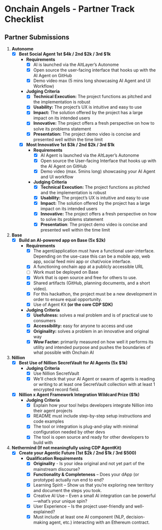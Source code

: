 # Onchain Angels - Partner Track Checklist

## Partner Submissions

1. **Autonome** 
	- [x] **Best Social Agent 1st $4k / 2nd $2k / 3rd $1k**
		- **Requirements**
			- [x] AI is launched via the AltLayer’s Autonome 
			- [x] Open source the user-facing interface that hooks up with the AI Agent on GitHub
			- [x] Demo video max (5 mins long showcasing AI Agent and UI Workflow)
		- **Judging Criteria**
			- [x] **Technical Execution:** The project functions as pitched and the implementation is robust
			- [x] **Usability:** The project’s UX is intuitive and easy to use
			- [x] **Impact:** The solution offered by the project has a large impact on its intended users
			- [x] **Innovative:** The project offers a fresh perspective on how to solve its problems statement
			- [x] **Presentation:** The project demo video is concise and presented well within the time limit
		- [x] **Most Innovative 1st $3k / 2nd $2k / 3rd $1k**
			- **Requirements**
				- [x] AI Agent is launched via the AltLayer’s Autonome
				- [x] Open source the User-facing Interface that hooks up with the AI Agent on GitHub
				- [x] Demo video (max. 5mins long) showcasing your AI Agent and UI workflow 
			- **Judging Criteria**
				- [x] **Technical Execution:** The project functions as pitched and the implementation is robust
				- [x] **Usability:** The project’s UX is intuitive and easy to use
				- [x] **Impact:** The solution offered by the project has a large impact on its intended users
				- [x] **Innovative:** The project offers a fresh perspective on how to solve its problems statement
				- [x] **Presentation**: The project demo video is concise and presented well within the time limit
2. **Base**
	- [x] **Build an AI-powered app on Base (5x $2k)**
		- **Requirements**
			- [x] The agent/application must have a functional user-interface. Depending on the use-case this can be a mobile app, web app, social feed mini app or chat/voice interface.
			- [x] A functioning onchain app at a publicly accessible URL
			- [ ] Work must be deployed on Base
			- [x] Work that is open source and free for others to use.
			- [x] Shared artifacts (GitHub, planning documents, and a short video).
			- [x] For this hackathon, the project must be a new development in order to ensure equal opportunity.
			- [x] Use of Agent Kit **(or the core CDP SDK)**
		- **Judging Criteria**
			- [x] **Usefulness:** solves a real problem and is of practical use to consumers
			- [x] **Accessibility:** easy for anyone to access and use
			- [x] **Originality:** solves a problem in an innovative and original way
			- [x] **Wow Factor:** primarily measured on how well it performs its utility and intended purpose and pushes the boundaries of what possible with Onchain AI
3. **Nillion** 
	- [x] **Best Use of Nillion SecretVault for AI Agents (5x $1k)**
		- **Judging Criteria**
			- [x] Use Nillion SecretVault
			- [x] We'll check that your AI Agent or swarm of agents is reading or writing to at least one SecretVault collection with at least 1 encrypted record field.
	- [x] **Nillion x Agent Framework Integration Wildcard Prize ($1k)**
		- **Judging Criteria**
			- [x] Explain how your tool helps developers integrate Nillion into their agent projects
			- [x] README must include step-by-step setup instructions and code examples
			- [x] The tool or integration is plug-and-play with minimal configuration needed by other devs
			- [x] The tool is open source and ready for other developers to build with
3. **Nethermind (If not meaningfully using CDP AgentKit)**
	- [x] **Create your Agentic Future (1st $2k / 2nd $1k / 3rd $500)**
		- **Qualification Requirements**
			- [x] **Originality** - Is your idea original and not yet part of the mainstream discourse?
			- [x] **Functionality & Completeness** – Does your dApp (or prototype) actually run end to end?
			- [x] Learning Spirit – Show us that you’re exploring new territory and document the steps you took.
			- [x] Creative AI Use – Even a small AI integration can be powerful—what’s your unique spin?
			- [x] User Experience – Is the project user-friendly and well-explained?
			- [x] Must include at least one AI component (NLP, decision-making agent, etc.) interacting with an Ethereum contract.
